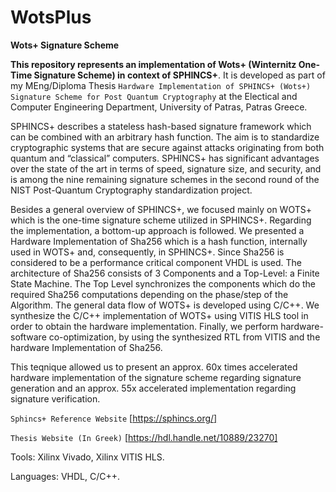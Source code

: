 # WotsPlus
**Wots+ Signature Scheme**

**This repository represents an implementation of Wots+ (Winternitz One-Time Signature Scheme) in context of SPHINCS+**. It is developed as part of my MEng/Diploma Thesis `Hardware Implementation of SPHINCS+ (Wots+) Signature Scheme for Post Quantum Cryptography` at the Electical and Computer Engineering Department, University of Patras, Patras Greece. 

SPHINCS+ describes a stateless hash-based signature framework which can be combined with an arbitrary hash function.
The aim is to standardize cryptographic systems that are secure against attacks originating from both quantum and “classical” computers.
SPHINCS+ has significant advantages over the state of the art in terms of speed, signature size, and security, and is among the nine remaining signature schemes in the second round of the NIST Post-Quantum Cryptography standardization project.

Besides a general overview of SPHINCS+, we focused mainly on WOTS+ which is the one-time signature scheme utilized in SPHINCS+. Regarding the implementation, a bottom-up approach is followed. 
We presented a Hardware Implementation of Sha256 which is a hash function, internally used in WOTS+ and, consequently, in SPHINCS+. Since Sha256 is considered to be a performance critical component VHDL is used. The architecture of Sha256 consists of 3 Components and a Top-Level: a Finite State Machine. The Top Level synchronizes the components which do the required Sha256 computations depending on the phase/step of the Algorithm. 
The general data flow of WOTS+ is developed using C/C++. We synthesize the C/C++ implementation of WOTS+ using VITIS HLS tool in order to obtain the hardware implementation. 
Finally, we perform hardware-software co-optimization, by using the synthesized RTL from VITIS and the hardware Implementation of Sha256. 

This teqnique allowed us to present an approx. 60x times accelerated hardware implementation of the signature scheme regarding signature generation and an approx. 55x accelerated implementation regarding signature verification. 

`Sphincs+ Reference Website`
[https://sphincs.org/]

`Thesis Website (In Greek)`
[https://hdl.handle.net/10889/23270]

Tools: Xilinx Vivado, Xilinx VITIS HLS.

Languages: VHDL, C/C++.










